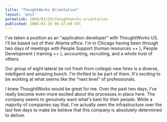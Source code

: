 ```yaml
---
title: "ThoughtWorks Orientation"
layout: 'post'
permalink: 2008/03/29/thoughtworks-orientation
published: 2008-03-29 06:37:00 UTC
---
```

I've taken a position as an &quot;application developer&quot; with ThoughtWorks US. I'll be based out of their Atlanta office. I'm in Chicago having been through two days of meetings with People Support (human resources ++ ), People Development ( training ++ ), accounting, recruiting, and a whole host of others.

Our group of eight lateral (ie not fresh from college) new hires is a diverse, intelligent and amazing bunch. I'm thrilled to be part of them. It's exciting to be working at what seems like the "next level" of professionals.

I knew ThoughtWorks would be great for me. Over the past two days, I've really become even more excited about the processes in place here. The company seems to genuinely want what's best for their people. While a majority of companies say that, I've actually seen the infrastructure over the last few days to make be believe that this company is absolutely determined to deliver.

